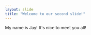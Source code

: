 ```yaml
---
layout: slide
title: "Welcome to our second slide!"
---
```

My name is Jay! It's nice to meet you all!
